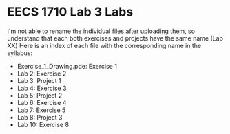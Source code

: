 # EECS 1710 Lab 3 Labs

I'm not able to rename the individual files after uploading them, so understand that each both exercises and projects have the same name (Lab XX)
Here is an index of each file with the corresponding name in the syllabus:

- Exercise_1_Drawing.pde: Exercise 1
- Lab 2: Exercise 2
- Lab 3: Project 1
- Lab 4: Exercise 3
- Lab 5: Project 2
- Lab 6: Exercise 4
- Lab 7: Exercise 5
- Lab 8: Project 3
- Lab 10: Exercise 8
